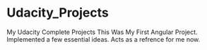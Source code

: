 # Udacity_Projects
My Udacity Complete Projects
This Was My First Angular Project.
Implemented a few essential ideas.
Acts as a refrence for me now.
